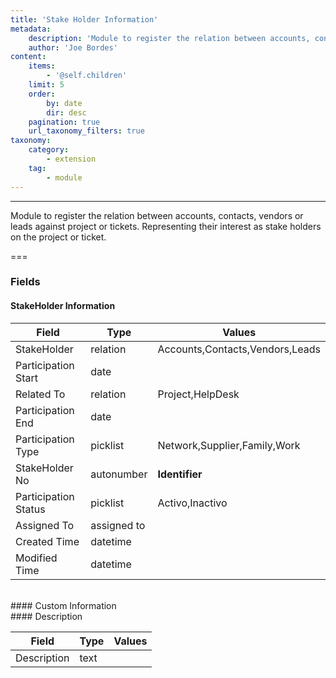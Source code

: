 ```yaml
---
title: 'Stake Holder Information'
metadata:
    description: 'Module to register the relation between accounts, contacts, vendors or leads against project or tickets. Representing their interest as stake holders on the project or ticket.'
    author: 'Joe Bordes'
content:
    items:
        - '@self.children'
    limit: 5
    order:
        by: date
        dir: desc
    pagination: true
    url_taxonomy_filters: true
taxonomy:
    category:
        - extension
    tag:
        - module
---
```

---
Module to register the relation between accounts, contacts, vendors or leads against project or tickets. Representing their interest as stake holders on the project or ticket.

===

### Fields

#### StakeHolder Information

<table class="table table-striped">
<thead>
<tr class="header">
<th>Field</th>
<th>Type</th>
<th>Values</th>
</tr>
</thead>
<tbody>
<tr>
<td>StakeHolder</td>
<td>relation</td>
<td>Accounts,Contacts,Vendors,Leads</td>
</tr>
<tr>
<td>Participation Start</td>
<td>date</td>
<td></td>
</tr>
<tr>
<td>Related To</td>
<td>relation</td>
<td>Project,HelpDesk</td>
</tr>
<tr>
<td>Participation End</td>
<td>date</td>
<td></td>
</tr>
<tr>
<td>Participation Type</td>
<td>picklist</td>
<td>Network,Supplier,Family,Work</td>
</tr>
<tr>
<td>StakeHolder No</td>
<td>autonumber</td>
<td><strong>Identifier</strong></td>
</tr>
<tr>
<td>Participation Status</td>
<td>picklist</td>
<td>Activo,Inactivo</td>
</tr>
<tr>
<td>Assigned To</td>
<td>assigned to</td>
<td></td>
</tr>
<tr>
<td>Created Time</td>
<td>datetime</td>
<td></td>
</tr>
<tr>
<td>Modified Time</td>
<td>datetime</td>
<td></td>
</tr>
</tbody>
</table>
<br>
#### Custom Information
<br>
#### Description

<table class="table table-striped">
<thead>
<tr class="header">
<th>Field</th>
<th>Type</th>
<th>Values</th>
</tr>
</thead>
<tbody>
<tr>
<td>Description</td>
<td>text</td>
<td></td>
</tr>
</tbody>
</table>
